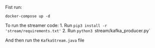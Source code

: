 Fist run:

```shell
docker-compose up -d
```

To run the streamer code:
    1. Run `pip3 install -r 'stream/requirements.txt'`
    2. Run `python3 `stream/kafka_producer.py`

And then run  the `KafkaStream.java` file

